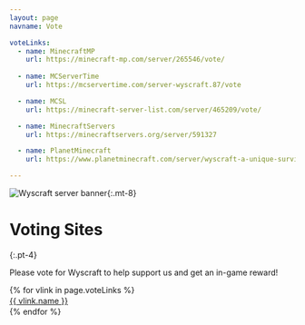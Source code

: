```yaml
---
layout: page
navname: Vote

voteLinks:
  - name: MinecraftMP
    url: https://minecraft-mp.com/server/265546/vote/
    
  - name: MCServerTime
    url: https://mcservertime.com/server-wyscraft.87/vote

  - name: MCSL
    url: https://minecraft-server-list.com/server/465209/vote/

  - name: MinecraftServers
    url: https://minecraftservers.org/server/591327

  - name: PlanetMinecraft
    url: https://www.planetminecraft.com/server/wyscraft-a-unique-survival-experience-with-a-rpg-twist-based-on-rare-artifacts-and-economy/vote/

---
```


![Wyscraft server banner](/media/banner.png){:.mt-8}

# Voting Sites
{:.pt-4}

Please vote for Wyscraft to help support us and get an in-game reward!

<div id="voteLinks" class="flex flex-wrap items-start content-start pt-4 pb-8">
{% for vlink in page.voteLinks %}
<div class="w-full sm:w-auto mb-2 mr-1">
<a href="{{ vlink.url }}" target="_blank" rel="noopener">
<div class="button w-full sm:w-auto text-center sm:text-left" style="line-height:1.5"><span>{{ vlink.name }}</span></div>
</a>
</div>
{% endfor %}
</div>
